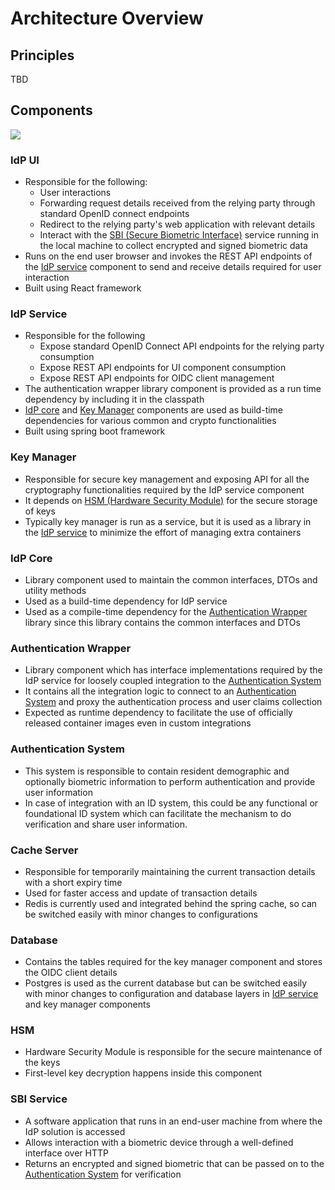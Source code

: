 # Architecture Overview

## Principles

TBD

## Components

![](\_images/e-signet-component-diagram.png)

### **IdP UI**

* Responsible for the following:
  * User interactions
  * Forwarding request details received from the relying party through standard OpenID connect endpoints
  * Redirect to the relying party's web application with relevant details
  * Interact with the [SBI (Secure Biometric Interface)](https://app.gitbook.com/s/-M1R77ZUwR6XwtPjJIVm/biometrics/mosip-device-service-specification) service running in the local machine to collect encrypted and signed biometric data
* Runs on the end user browser and invokes the REST API endpoints of the [IdP service](architecture.md#idp-service) component to send and receive details required for user interaction
* Built using React framework

### **IdP Service**

* Responsible for the following
  * Expose standard OpenID Connect API endpoints for the relying party consumption
  * Expose REST API endpoints for UI component consumption
  * Expose REST API endpoints for OIDC client management
* The authentication wrapper library component is provided as a run time dependency by including it in the classpath
* [IdP core](architecture.md#idp-core) and [Key Manager](architecture.md#key-manager) components are used as build-time dependencies for various common and crypto functionalities
* Built using spring boot framework

### **Key Manager**

* Responsible for secure key management and exposing API for all the cryptography functionalities required by the IdP service component
* It depends on [HSM (Hardware Security Module)](architecture.md#hsm) for the secure storage of keys
* Typically key manager is run as a service, but it is used as a library in the [IdP service](architecture.md#idp-service) to minimize the effort of managing extra containers

### **IdP Core**

* Library component used to maintain the common interfaces, DTOs and utility methods
* Used as a build-time dependency for IdP service
* Used as a compile-time dependency for the [Authentication Wrapper](architecture.md#authentication-wrapper) library since this library contains the common interfaces and DTOs

### **Authentication Wrapper**

* Library component which has interface implementations required by the IdP service for loosely coupled integration to the [Authentication System](architecture.md#authentication-system)
* It contains all the integration logic to connect to an [Authentication System](architecture.md#authentication-system) and proxy the authentication process and user claims collection
* Expected as runtime dependency to facilitate the use of officially released container images even in custom integrations

### **Authentication System**

* This system is responsible to contain resident demographic and optionally biometric information to perform authentication and provide user information
* In case of integration with an ID system, this could be any functional or foundational ID system which can facilitate the mechanism to do verification and share user information.

### **Cache Server**

* Responsible for temporarily maintaining the current transaction details with a short expiry time
* Used for faster access and update of transaction details
* Redis is currently used and integrated behind the spring cache, so can be switched easily with minor changes to configurations

### **Database**

* Contains the tables required for the key manager component and stores the OIDC client details
* Postgres is used as the current database but can be switched easily with minor changes to configuration and database layers in [IdP service](architecture.md#idp-service) and key manager components

### **HSM**

* Hardware Security Module is responsible for the secure maintenance of the keys
* First-level key decryption happens inside this component

### **SBI Service**

* A software application that runs in an end-user machine from where the IdP solution is accessed
* Allows interaction with a biometric device through a well-defined interface over HTTP
* Returns an encrypted and signed biometric that can be passed on to the [Authentication System](architecture.md#authentication-system) for verification
